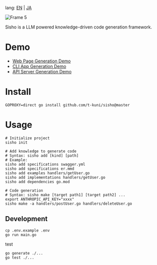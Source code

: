 lang: [EN](README.markdown) | [JA](README.ja.markdown)

![Frame 5](https://github.com/user-attachments/assets/94a975ec-4e90-49fe-81b7-c1d358f76a77)

Sisho is a LLM powered knowledge-driven code generation framework.

# Demo

* [Web Page Generation Demo](https://github.com/t-kuni/sisho-demo/tree/master/1-web-page)
* [CLI App Generation Demo](https://github.com/t-kuni/sisho-demo/tree/master/2-cli-app)
* [API Server Generation Demo](https://github.com/t-kuni/sisho-demo/tree/master/3-api-server)

# Install

```
GOPROXY=direct go install github.com/t-kuni/sisho@master
```

# Usage

```
# Initialize project
sisho init

# Add knowledge to generate code
# Syntax: sisho add [kind] [path]
# Example:
sisho add specifications swagger.yml
sisho add specifications er.mmd
sisho add examples handlers/getUser.go
sisho add implementations handlers/getUser.go
sisho add dependencies go.mod

# Code generation
# Syntax: sisho make [target path1] [target path2] ... 
export ANTHROPIC_API_KEY="xxxx"
sisho make -a handlers/postUser.go handlers/deleteUser.go
```

## Development

```
cp .env.example .env
go run main.go 
```

test

```
go generate ./...
go test ./...
```